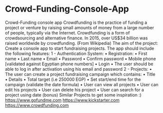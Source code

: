 # Crowd-Funding-Console-App
Crowd-Funding console app
Crowdfunding is the practice of funding a project or venture by raising small amounts of money from a large number of people, typically via the Internet. Crowdfunding is a form of crowdsourcing and alternative finance. In 2015, over US$34 billion was raised worldwide by crowdfunding. (From Wikipedia)
The aim of the project: Create a console app to start fundraising projects.
The app should include the following features:
1 - Authentication System:
• Registration:
• First name
• Last name
• Email
• Password
• Confirm password
• Mobile phone [validated against Egyptian phone numbers]
• Login
• The user should be able to log in after activation using his email and password
2 - Projects:
• The user can create a project fundraising campaign which contains:
• Title
• Details
• Total target (i.e 250000 EGP)
• Set start/end time for the campaign (validate the date formula)
• User can view all projects
• User can edit his projects
• User can delete his project
• User can search for a project using date (bonus)
Similar Projects to get some inspiration :)
https://www.gofundme.com https://www.kickstarter.com https://www.crowdfunding.com
